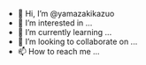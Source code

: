 - 👋 Hi, I’m @yamazakikazuo
- 👀 I’m interested in ...
- 🌱 I’m currently learning ...
- 💞️ I’m looking to collaborate on ...
- 📫 How to reach me ...

<!---
yamazakikazuo/yamazakikazuo is a ✨ special ✨ repository because its `README.md` (this file) appears on your GitHub profile.
You can click the Preview link to take a look at your changes.
--->
